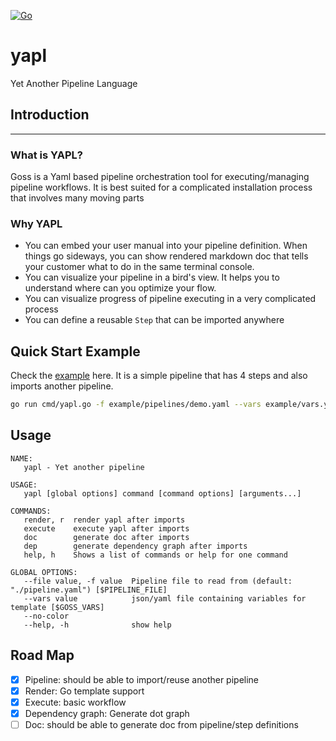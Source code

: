 [![Go](https://github.com/Cray-HPE/yapl/actions/workflows/go.yml/badge.svg)](https://github.com/Cray-HPE/yapl/actions/workflows/go.yml)
# yapl
Yet Another Pipeline Language

## Introduction
----
### What is YAPL?

Goss is a Yaml based pipeline orchestration tool for executing/managing pipeline workflows. It is best suited for a complicated installation process that involves many moving parts

### Why YAPL

- You can embed your user manual into your pipeline definition. When things go sideways, you can show rendered markdown doc that tells your customer what to do in the same terminal console.
- You can visualize your pipeline in a bird's view. It helps you to understand where can you optimize your flow.
- You can visualize progress of pipeline executing in a very complicated process
- You can define a reusable `Step` that can be imported anywhere

## Quick Start Example

Check the [example](example/pipelines/demo.yaml) here.  It is a simple pipeline that has 4 steps and also imports another pipeline.

```bash
go run cmd/yapl.go -f example/pipelines/demo.yaml --vars example/vars.yaml execute
```

## Usage
```
NAME:
   yapl - Yet another pipeline

USAGE:
   yapl [global options] command [command options] [arguments...]

COMMANDS:
   render, r  render yapl after imports
   execute    execute yapl after imports
   doc        generate doc after imports
   dep        generate dependency graph after imports
   help, h    Shows a list of commands or help for one command

GLOBAL OPTIONS:
   --file value, -f value  Pipeline file to read from (default: "./pipeline.yaml") [$PIPELINE_FILE]
   --vars value            json/yaml file containing variables for template [$GOSS_VARS]
   --no-color              
   --help, -h              show help
```
## Road Map
- [x] Pipeline: should be able to import/reuse another pipeline
- [x] Render: Go template support
- [x] Execute: basic workflow
- [x] Dependency graph: Generate dot graph
- [ ] Doc: should be able to generate doc from pipeline/step definitions
